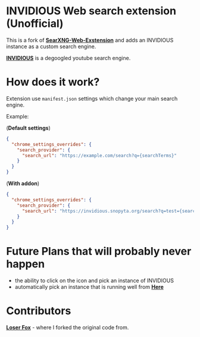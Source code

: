 # INVIDIOUS Web search extension (Unofficial)

This is a fork of [**SearXNG-Web-Exstension**](https://github.com/LoserFox/SearXNG-Web-Exstension) and adds an INVIDIOUS instance as a custom search engine.

[**INVIDIOUS**](https://github.com/iv-org/invidious) is a degoogled youtube search engine.

# How does it work?
Extension use `manifest.json` settings which change your main search engine.

Example:

(**Default settings**)
```json
{
  "chrome_settings_overrides": {
    "search_provider": {
      "search_url": "https://example.com/search?q={searchTerms}"
    }
  }
}
```

(**With addon**)
```json
{
  "chrome_settings_overrides": {
    "search_provider": {
      "search_url": "https://invidious.snopyta.org/search?q=test={searchTerms}"
    }
  }
}
```

# Future Plans that will probably never happen
- the ability to click on the icon and pick an instance of INVIDIOUS
- automatically pick an instance that is running well from [**Here**](https://docs.invidious.io/instances/)


# Contributors
[**Loser Fox**](https://github.com/LoserFoxx) - where I forked the original code from. 
